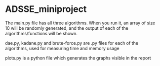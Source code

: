 # ADSSE_miniproject

The main.py file has all three algorithms. When you run it, an array of size 10 will be randomly generated, and the output of each of the algorithms/functions will be shown.

dae.py, kadane.py and brute-force.py are .py files for each of the algorithms, used for measuring time and memory usage

plots.py is a python file which generates the graphs visible in the report

